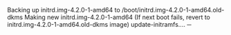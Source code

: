 
Backing up initrd.img-4.2.0-1-amd64 to /boot/initrd.img-4.2.0-1-amd64.old-dkms
Making new initrd.img-4.2.0-1-amd64
(If next boot fails, revert to initrd.img-4.2.0-1-amd64.old-dkms image)
update-initramfs....
─

